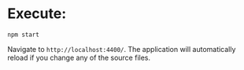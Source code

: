 # Execute:
`npm start`

Navigate to `http://localhost:4400/`. The application will automatically reload if you change any of the source files.

